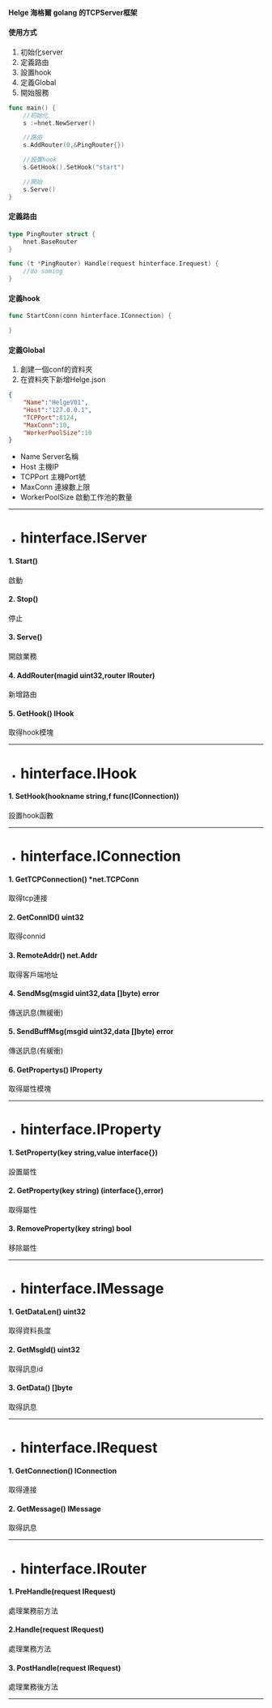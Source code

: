 #### Helge 海格爾 golang 的TCPServer框架

#### 使用方式

1. 初始化server
2. 定義路由
3. 設置hook
4. 定義Global
5. 開始服務
```go
func main() {
    //初始化
    s :=hnet.NewServer()

    //路由
    s.AddRouter(0,&PingRouter{})

    //設置hook
    s.GetHook().SetHook("start")

    //開始
    s.Serve()
}
```

#### 定義路由
```go
type PingRouter struct {
    hnet.BaseRouter
}

func (t *PingRouter) Handle(request hinterface.Irequest) {
    //do soming
}

```
#### 定義hook
```go
func StartConn(conn hinterface.IConnection) {

}
```

#### 定義Global
1. 創建一個conf的資料夾
2. 在資料夾下新增Helge.json
```json
{
    "Name":"HelgeV01",
    "Host":"127.0.0.1",
    "TCPPort":8124,
    "MaxConn":10,
    "WorkerPoolSize":10
}
```
- Name
Server名稱
- Host
主機IP
- TCPPort
主機Port號
- MaxConn
連線數上限
- WorkerPoolSize
啟動工作池的數量

---
- # hinterface.IServer
#### 1. Start()
啟動
#### 2. Stop()
停止
#### 3. Serve()
開啟業務
#### 4. AddRouter(magid uint32,router IRouter)
新增路由
#### 5. GetHook() IHook
取得hook模塊

---
- # hinterface.IHook
#### 1. SetHook(hookname string,f func(IConnection))
設置hook函數

---
- # hinterface.IConnection
#### 1. GetTCPConnection() *net.TCPConn
取得tcp連接
#### 2. GetConnID() uint32
取得connid
#### 3. RemoteAddr() net.Addr
取得客戶端地址
#### 4. SendMsg(msgid uint32,data []byte) error
傳送訊息(無緩衝)
#### 5. SendBuffMsg(msgid uint32,data []byte) error
傳送訊息(有緩衝)
#### 6. GetPropertys() IProperty
取得屬性模塊

---
- # hinterface.IProperty
#### 1. SetProperty(key string,value interface{})
設置屬性
#### 2. GetProperty(key string) (interface{},error)
取得屬性
#### 3. RemoveProperty(key string) bool
移除屬性

---
- # hinterface.IMessage
#### 1. GetDataLen() uint32
取得資料長度
#### 2. GetMsgId() uint32
取得訊息id
#### 3. GetData() []byte
取得訊息

---
- # hinterface.IRequest
#### 1. GetConnection() IConnection
取得連接
#### 2. GetMessage() IMessage
取得訊息

---
- # hinterface.IRouter
#### 1. PreHandle(request IRequest)
處理業務前方法
#### 2.Handle(request IRequest) 
處理業務方法
#### 3. PostHandle(request IRequest)
處理業務後方法

---